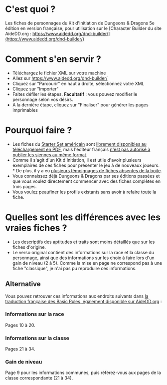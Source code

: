 # C'est quoi ? 
Les fiches de personnages du Kit d'Initiation de Dungeons & Dragons 5e édition en version française, pour utilisation sur le [Character Builder du site AideDD.org : https://www.aidedd.org/dnd-builder/](https://www.aidedd.org/dnd-builder/)

# Comment s'en servir ? 
* Téléchargez le fichier XML sur votre machine
* Allez sur https://www.aidedd.org/dnd-builder/
* Cliquez sur "Parcourir" en haut à droite, sélectionnez votre XML
* Cliquez sur "Importer"
* Faites défiler les étapes. **Facultatif** : vous pouvez modifier le personnage selon vos désirs. 
* A la dernière étape, cliquez sur "Finaliser" pour générer les pages imprimables

# Pourquoi faire ?
* Les fiches du [Starter Set américain](https://dnd.wizards.com/products/tabletop-games/rpg-products/rpg_starterset) sont [librement disponibles au téléchargement en PDF](https://dnd.wizards.com/articles/features/character_sheets), mais l'éditeur français [n'est pas autorisé à publier les siennes au même format](http://www.black-book-editions.fr/forums.php?topic_id=9459&tid=316330#msg316330). 
* Comme il s'agit d'un Kit d'Initiation, il est utile d'avoir plusieurs exemplaires de ces fiches pour présenter le jeu à de nouveaux joueurs. * De plus, il y a eu [plusieurs témoignages de fiches absentes de la boite](http://www.black-book-editions.fr/forums.php?topic_id=8384&tid=220316#msg220316).
* Vous connaissez déjà Dungeons & Dragons par ses éditions passées et que vous voulez directement commencer avec des fiches complètes en trois pages.
* Vous voulez peaufiner les profils existants sans avoir à refaire toute la fiche.

# Quelles sont les différences avec les vraies fiches ?
* Les descriptifs des aptitudes et traits sont moins détaillés que sur les fiches d'origine.
* Le verso original contient des informations sur la race et la classe du personnage, ainsi que des informations sur les choix à faire lors d'un gain de niveau (2 à 5). Comme la mise en page ne correspond pas à une fiche "classique", je n'ai pas pu reproduire ces informations. 
## Alternative
Vous pouvez retrouver ces informations aux endroits suivants dans [la traduction française des Basic Rules, également disponible sur AideDD.org](https://www.aidedd.org/adj/telechargement/) : 
### Informations sur la race
Pages 10 à 20.
### Informations sur la classe 
Pages 21 à 34.
### Gain de niveau 
Page 9 pour les informations communes, puis référez-vous aux pages de la classe correspondante (21 à 34).
